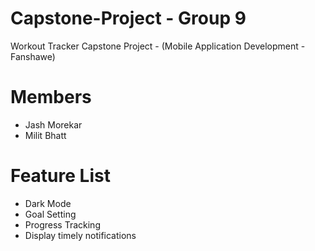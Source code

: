 # Capstone-Project - Group 9
Workout Tracker Capstone Project - (Mobile Application Development - Fanshawe)

# Members
- Jash Morekar
- Milit Bhatt

# Feature List
* Dark Mode
* Goal Setting
* Progress Tracking
* Display timely notifications
